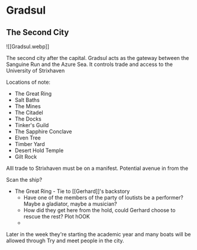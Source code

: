 # Gradsul
## The Second City

![[Gradsul.webp]]


The second city after the capital. Gradsul acts as the gateway between the Sanguine Run and the Azure Sea. It controls trade and access to the University of Strixhaven 

Locations of note:
- The Great Ring
- Salt Baths
- The Mines
- The Citadel
- The Docks
- Tinker's Guild
- The Sapphire Conclave
- Elven Tree
- Timber Yard
- Desert Hold Temple
- Gilt Rock


Alll trade to Strixhaven must be on a manifest.
Potential avenue in from the 

Scan the ship? 


- The Great Ring - Tie to [[Gerhard]]'s backstory
	- Have one of the members of the party of loutists be a performer? Maybe a gladiator, maybe a musician? 
	- How did they get here from the hold, could Gerhard choose to rescue the rest? Plot hOOK
	- 


Later in the week they're starting the academic year and many boats will be allowed through
Try and meet people in the city.
